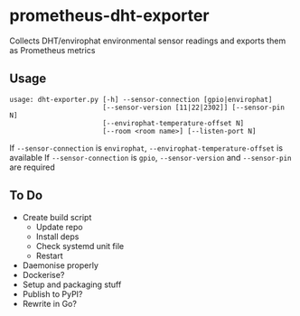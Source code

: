 prometheus-dht-exporter
================================================================================

Collects DHT/envirophat environmental sensor readings and exports them as Prometheus metrics

## Usage

```
usage: dht-exporter.py [-h] --sensor-connection [gpio|envirophat]
                       [--sensor-version [11|22|2302]] [--sensor-pin N]
                       [--envirophat-temperature-offset N]
                       [--room <room name>] [--listen-port N]
```

If `--sensor-connection` is `envirophat`, `--envirophat-temperature-offset` is available
If `--sensor-connection` is `gpio`, `--sensor-version` and `--sensor-pin` are required

## To Do

- Create build script
    - Update repo
    - Install deps
    - Check systemd unit file
    - Restart
- Daemonise properly
- Dockerise?
- Setup and packaging stuff
- Publish to PyPI?
- Rewrite in Go?

